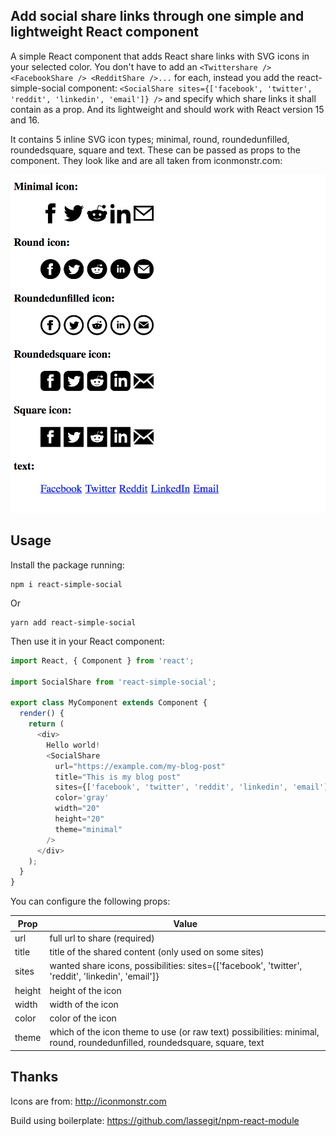 ## Add social share links through one simple and lightweight React component

A simple React component that adds React share links with SVG icons in your selected color. You don't have to add an `<Twittershare /> <FacebookShare /> <RedditShare />...` for each, instead you add the react-simple-social component: `<SocialShare sites={['facebook', 'twitter', 'reddit', 'linkedin', 'email']} />` and specify which share links it shall contain as a prop. And its lightweight and should work with React version 15 and 16. 

It contains 5 inline SVG icon types; minimal, round, roundedunfilled, roundedsquare, square and text. These can be passed as props to the component. They look like and are all taken from iconmonstr.com:

![icons](icons.png)

## Usage

Install the package running:

```
npm i react-simple-social
```
Or

```
yarn add react-simple-social
```

Then use it in your React component:

```javascript
import React, { Component } from 'react';

import SocialShare from 'react-simple-social';

export class MyComponent extends Component {
  render() {
    return (
      <div>
        Hello world!
        <SocialShare 
          url="https://example.com/my-blog-post"
          title="This is my blog post"
          sites={['facebook', 'twitter', 'reddit', 'linkedin', 'email']}
          color='gray'
          width="20"
          height="20"
          theme="minimal"
        />
      </div>
    );
  }
}
```

You can configure the following props:

| Prop   | Value                                                                                                                    |
|--------|--------------------------------------------------------------------------------------------------------------------------|
| url    | full url to share (required)                                                                                             |
| title  | title of the shared content (only used on some sites)                                                                    |
| sites  | wanted share icons, possibilities: sites={['facebook', 'twitter', 'reddit', 'linkedin', 'email']}                        |
| height | height of the icon                                                                                                       |
| width  | width of the icon                                                                                                        |
| color  | color of the icon                                                                                                        |
| theme  | which of the icon theme to use (or raw text) possibilities: minimal, round, roundedunfilled, roundedsquare, square, text |

## Thanks

Icons are from: http://iconmonstr.com

Build using boilerplate: https://github.com/lassegit/npm-react-module
